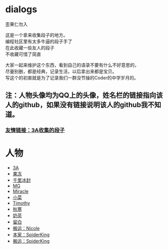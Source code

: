 # dialogs
歪果仁勿入

这是一个拿来收集段子的地方。<br>
编程社区里有太多牛逼的段子手了<br/>
在此收藏一些友人的段子<br/>
不收藏可惜了简直<br/>

大家一起来维护这个东西，看到自己的语录不要有什么不好意思的，<br/>
尽量别删，都是经典，记录生活，以后拿出来都是宝贝。<br/>
写这个的初衷就是为了记录我们一群没节操的Coder的中学岁月的。<br/>

## 注：人物头像均为QQ上的头像，姓名栏的链接指向该人的github，如果没有链接说明该人的github我不知道。

### [友情链接：3A收集的段子](https://github.com/sg-first/Doge_Quotations)

# 人物

+ [3A](https://github.com/ice1000/dialogs/blob/master/dialogs/3A.md)
+ [果冻](https://github.com/ice1000/dialogs/blob/master/dialogs/Jelly.md)
+ [千里冰封](https://github.com/ice1000/dialogs/blob/master/dialogs/ice1000.md)
+ [MG](https://github.com/ice1000/dialogs/blob/master/dialogs/MG.md)
+ [Miracle](https://github.com/ice1000/dialogs/blob/master/dialogs/Miracle.md)
+ [小菜](https://github.com/ice1000/dialogs/blob/master/dialogs/cai.md)
+ [Timothy](https://github.com/ice1000/dialogs/blob/master/dialogs/Timothy.md)
+ [秋寒](https://github.com/ice1000/dialogs/blob/master/dialogs/fallfreeze.md)
+ [奶茶](https://github.com/ice1000/dialogs/blob/master/dialogs/milktea.md)
+ [留白](https://github.com/ice1000/dialogs/blob/master/dialogs/keep%23ffffff.md)
+ [搬运：Nicole](https://github.com/sg-first/Doge_Quotations/blob/master/Nicole_Quotations.md)
+ [本家：SpiderKing](https://github.com/ice1000/dialogs/blob/master/dialogs/SpiderKing.md)
+ [搬运：SpiderKing](https://github.com/sg-first/Doge_Quotations/blob/master/spiderking_wiki.md)
